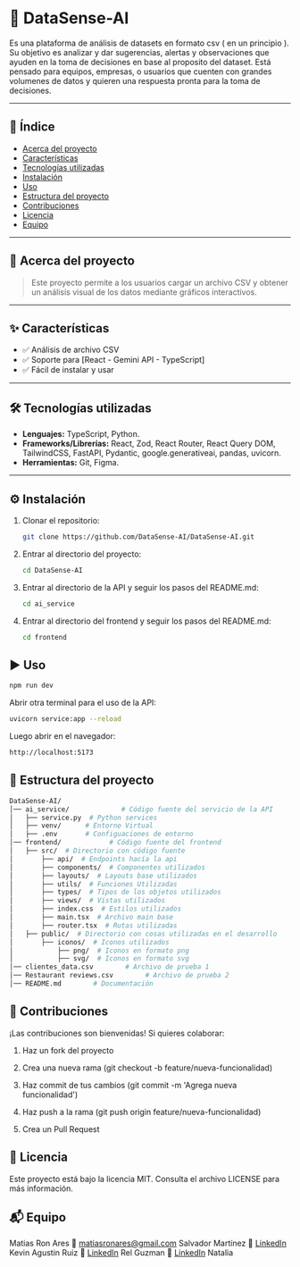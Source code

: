 # 📌 DataSense-AI

Es una plataforma de análisis de datasets en formato csv ( en un principio ). Su objetivo es analizar y dar sugerencias, alertas y observaciones que ayuden en la toma de decisiones en base al proposito del dataset.
Está pensado para equipos, empresas, o usuarios que cuenten con grandes volumenes de datos y quieren una respuesta pronta para la toma de decisiones.

---

## 📖 Índice
- [Acerca del proyecto](#-acerca-del-proyecto)
- [Características](#-características)
- [Tecnologías utilizadas](#-tecnologías-utilizadas)
- [Instalación](#-instalación)
- [Uso](#-uso)
- [Estructura del proyecto](#-estructura-del-proyecto)
- [Contribuciones](#-contribuciones)
- [Licencia](#-licencia)
- [Equipo](#-equipo)

---

## 📝 Acerca del proyecto

> Este proyecto permite a los usuarios cargar un archivo CSV y obtener un análisis visual de los datos mediante gráficos interactivos.

---

## ✨ Características
- ✅ Análisis de archivo CSV  
- ✅ Soporte para [React - Gemini API - TypeScript]  
- ✅ Fácil de instalar y usar  

---

## 🛠️ Tecnologías utilizadas
- **Lenguajes:** TypeScript, Python.
- **Frameworks/Librerías:** React, Zod, React Router, React Query DOM, TailwindCSS, FastAPI, Pydantic, google.generativeai, pandas, uvicorn.
- **Herramientas:** Git, Figma.

---

## ⚙️ Instalación

1. Clonar el repositorio:
   ```bash
   git clone https://github.com/DataSense-AI/DataSense-AI.git
   ```

2. Entrar al directorio del proyecto:

   ```bash
   cd DataSense-AI
   ```
   
3. Entrar al directorio de la API y seguir los pasos del README.md:

   ```bash
   cd ai_service
   ```

4. Entrar al directorio del frontend y seguir los pasos del README.md:

   ```bash
   cd frontend
   ```

## ▶️ Uso

```bash
npm run dev
```

Abrir otra terminal para el uso de la API:

```bash
uvicorn service:app --reload 
```

Luego abrir en el navegador:

```bash
http://localhost:5173
```

## 📂 Estructura del proyecto

```bash
DataSense-AI/
│── ai_service/             # Código fuente del servicio de la API
│   ├── service.py  # Python services
│   ├── venv/      # Entorno Virtual
│   ├── .env       # Configuaciones de entorno
│── frontend/            # Código fuente del frontend
│   ├── src/  # Directorio con código fuente
│       ├── api/  # Endpoints hacía la api
│       ├── components/  # Componentes utilizados
│       ├── layouts/  # Layouts base utilizados
│       ├── utils/  # Funciones Utilizadas
│       ├── types/  # Tipos de los objetos utilizados
│       ├── views/  # Vistas utilizados
│       ├── index.css  # Estilos utilizados
│       ├── main.tsx  # Archivo main base
│       ├── router.tsx  # Rutas utilizadas
│   ├── public/  # Directorio con cosas utilizadas en el desarrollo
│       ├── iconos/  # Iconos utilizados
│           ├── png/  # Iconos en formato png
│           ├── svg/  # Iconos en formato svg
│── clientes_data.csv        # Archivo de prueba 1
│── Restaurant reviews.csv        # Archivo de prueba 2
│── README.md        # Documentación
```

## 🤝 Contribuciones
¡Las contribuciones son bienvenidas!
Si quieres colaborar:

1. Haz un fork del proyecto

2. Crea una nueva rama (git checkout -b feature/nueva-funcionalidad)

3. Haz commit de tus cambios (git commit -m 'Agrega nueva funcionalidad')

4. Haz push a la rama (git push origin feature/nueva-funcionalidad)

5. Crea un Pull Request

## 📜 Licencia
Este proyecto está bajo la licencia MIT.
Consulta el archivo LICENSE para más información.

## 📬 Equipo

Matias Ron Ares 📧 [matiasronares@gmail.com](mailto:matiasronares@gmail.com)
Salvador Martínez 💼 [LinkedIn](https://www.linkedin.com/in/salvador-mart%C3%ADnez-2bb28135a/)
Kevin Agustin Ruiz 💼 [LinkedIn](https://www.linkedin.com/in/kevinagustin/)
Rel Guzman 💼 [LinkedIn](https://www.linkedin.com/in/relguzman/)
Natalia
